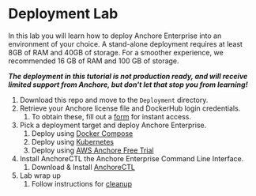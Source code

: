 # Deployment Lab

In this lab you will learn how to deploy Anchore Enterprise into an environment of your choice. 
A stand-alone deployment requires at least 8GB of RAM and 40GB of storage. For a smoother experience, we recommended 16 GB of RAM and 100 GB of storage.

_**The deployment in this tutorial is not production ready, and will receive limited support from Anchore, but don't let that stop you from learning!**_

1. Download this repo and move to the `Deployment` directory.
2. Retrieve your Anchore license file and DockerHub login credentials.
   1. To obtain these, fill out a [form](https://forms.gle/NMhpVU19SuXRnLhC9) for instant access.
3. Pick a deployment target and deploy Anchore Enterprise.
   1. Deploy using [Docker Compose](./docker-compose.md)
   2. Deploy using [Kubernetes](./kubernetes.md)
   3. Deploy using [AWS Anchore Free Trial](./aws-free-trial.md)
4. Install AnchoreCTL the Anchore Enterprise Command Line Interface.
   1. Download & Install [AnchoreCTL](./anchorectl.md)
5. Lab wrap up
   1. Follow instructions for [cleanup](./cleanup.md)